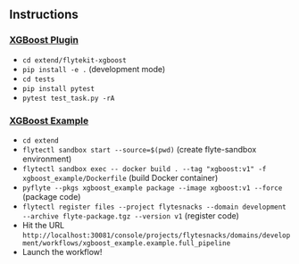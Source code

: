 ## Instructions

### [XGBoost Plugin](./flytekit-xgboost)

* `cd extend/flytekit-xgboost`
* `pip install -e .` (development mode)
* `cd tests`
* `pip install pytest`
* `pytest test_task.py -rA`

### [XGBoost Example](./xgboost_example)

* `cd extend`
* `flytectl sandbox start --source=$(pwd)` (create flyte-sandbox environment)
* `flytectl sandbox exec -- docker build . --tag "xgboost:v1" -f xgboost_example/Dockerfile` (build Docker container)
* `pyflyte --pkgs xgboost_example package --image xgboost:v1 --force` (package code)
* `flytectl register files --project flytesnacks --domain development --archive flyte-package.tgz --version v1` (register code)
* Hit the URL `http://localhost:30081/console/projects/flytesnacks/domains/development/workflows/xgboost_example.example.full_pipeline`
* Launch the workflow!
